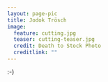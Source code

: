 ```yaml
---
layout: page-pic
title: Jodok Trösch
image:
  feature: cutting.jpg
  teaser: cutting-teaser.jpg
  credit: Death to Stock Photo
  creditlink: ""
---
```

:-)
